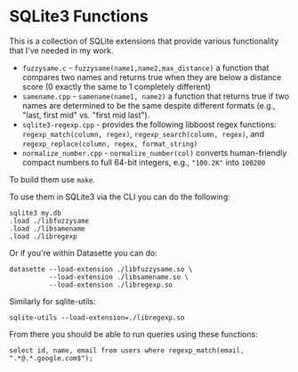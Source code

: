 # SQLite3 Functions

This is a collection of SQLite extensions that provide various functionality that I've needed in my work.

 - `fuzzysame.c` - `fuzzysame(name1,name2,max_distance)` a function that compares two names and returns true when they are below a distance score (0 exactly the same to 1 completely different)
 - `samename.cpp` -  `samename(name1, name2)` a function that returns true if two names are determined to be the same despite different formats (e.g., "last, first mid" vs. "first mid last").
 - `sqlite3-regexp.cpp` - provides the following libboost regex functions: `regexp_match(column, regex)`, `regexp_search(column, regex)`, and `regexp_replace(column, regex, format_string)`
 - `normalize_number.cpp` - `normalize_number(col)` converts human-friendly compact numbers to full 64-bit integers, e.g., `"100.2K"` into `100200`

To build them use `make`.

To use them in SQLite3 via the CLI you can do the following:

    sqlite3 my.db
    .load ./libfuzzysame
    .load ./libsamename
    .load ./libregexp

Or if you're within Datasette you can do:

    datasette --load-extension ./libfuzzysame.so \
              --load-extension ./libsamename.so \
              --load-extension ./libregexp.so

Similarly for sqlite-utils:

    sqlite-utils --load-extension=./libregexp.so

From there you should be able to run queries using these functions:

    select id, name, email from users where regexp_match(email, ".*@.*.google.com$");
